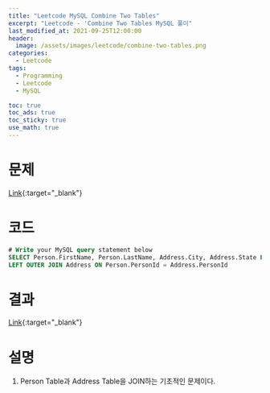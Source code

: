 ```yaml
---
title: "Leetcode MySQL Combine Two Tables"
excerpt: "Leetcode - 'Combine Two Tables MySQL 풀이"
last_modified_at: 2021-09-25T12:00:00
header:
  image: /assets/images/leetcode/combine-two-tables.png
categories:
  - Leetcode
tags:
  - Programming
  - Leetcode
  - MySQL

toc: true
toc_ads: true
toc_sticky: true
use_math: true
---
```

# 문제
[Link](https://leetcode.com/problems/combine-two-tables/){:target="_blank"}

# 코드
```sql
# Write your MySQL query statement below
SELECT Person.FirstName, Person.LastName, Address.City, Address.State FROM Person
LEFT OUTER JOIN Address ON Person.PersonId = Address.PersonId
```

# 결과
[Link](https://leetcode.com/submissions/detail/560496846/){:target="_blank"}

# 설명
1. Person Table과 Address Table을 JOIN하는 기초적인 문제이다.